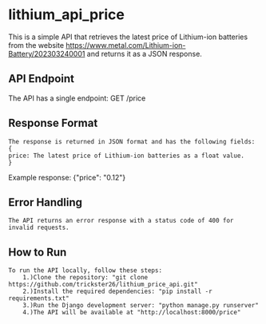 # lithium_api_price

This is a simple API that retrieves the latest price of Lithium-ion batteries from the website https://www.metal.com/Lithium-ion-Battery/202303240001 and returns it as a JSON response.

## API Endpoint

The API has a single endpoint:
    GET /price
## Response Format
    The response is returned in JSON format and has the following fields:
    {
    price: The latest price of Lithium-ion batteries as a float value.
    }
Example response:
    {"price": "0.12"}
    
## Error Handling
    The API returns an error response with a status code of 400 for invalid requests.
    
## How to Run
    To run the API locally, follow these steps:
        1.)Clone the repository: "git clone https://github.com/trickster26/lithium_price_api.git"
        2.)Install the required dependencies: "pip install -r requirements.txt"
        3.)Run the Django development server: "python manage.py runserver"
        4.)The API will be available at "http://localhost:8000/price"
